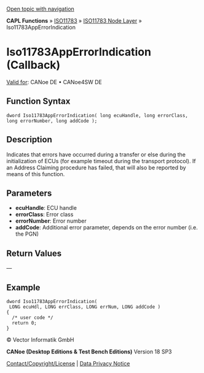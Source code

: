 [Open topic with navigation](../../../../../../CANoeDEFamily.htm#Topics/CAPLFunctions/ISO11783/ISONodeLayer/Functions/CAPLfunctionIso11783AppErrorIndication.md)

**CAPL Functions** » [ISO11783](../../CAPLfunctionsISO11783Overview.md) » [ISO11783 Node Layer](../CAPLfunctionsISONLOverview.md) » Iso11783AppErrorIndication

# Iso11783AppErrorIndication (Callback)

[Valid for](../../../../Shared/FeatureAvailability.md): CANoe DE • CANoe4SW DE

## Function Syntax

```plaintext
dword Iso11783AppErrorIndication( long ecuHandle, long errorClass, long errorNumber, long addCode );
```

## Description

Indicates that errors have occurred during a transfer or else during the initialization of ECUs (for example timeout during the transport protocol). If an Address Claiming procedure has failed, that will also be reported by means of this function.

## Parameters

- **ecuHandle**: ECU handle
- **errorClass**: Error class
- **errorNumber**: Error number
- **addCode**: Additional error parameter, depends on the error number (i.e. the PGN)

## Return Values

—

## Example

```plaintext
dword Iso11783AppErrorIndication( 
 LONG ecuHdl, LONG errClass, LONG errNum, LONG addCode )
{
  /* user code */
  return 0;
}
```

© Vector Informatik GmbH

**CANoe (Desktop Editions & Test Bench Editions)** Version 18 SP3

[Contact/Copyright/License](../../../../Shared/ContactCopyrightLicense.md) | [Data Privacy Notice](https://www.vector.com/int/en/company/get-info/privacy-policy/)
